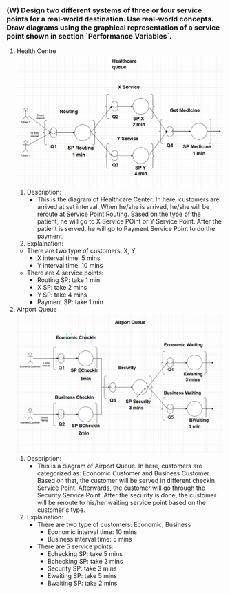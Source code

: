 ### (W) Design two different systems of three or four service points for a real-world destination. Use real-world concepts. Draw diagrams using the graphical representation of a service point shown in section ´Performance Variables´.

1. Health Centre 
![healthcare-center](healthcare-queu.PNG)
   1. Description:
      - This is the diagram of Healthcare Center. In here, customers are arrived at set interval. When he/she is arrived, he/she will be reroute at Service Point Routing. Based on the type of the patient, he will go to X Service POint or Y Service Point. After the patient is served, he will go to Payment Service Point to do the payment.
   2. Explaination:
   - There are two type of customers: X, Y
     - X interval time: 5 mins
     - Y interval time: 10 mins
   - There are 4 service points:
     - Routing SP: take 1 min
     - X SP: take 2 mins
     - Y SP: take 4 mins
     - Payment SP: take 1 min
2. Airport Queue
![airport-center](airport-queue.PNG)
   1. Description:
      - This is a diagram of Airport Queue. In here, customers are categorized as: Economic Customer and Business Customer. Based on that, the customer will be served in different checkin Service Point. Afterwards, the customer will go through the Security Service Point. After the security is done, the customer will be reroute to his/her waiting service point based on the customer's type.
   2. Explaination:
      - There are two type of customers: Economic, Business
        - Economic interval time: 10 mins
        - Business interval time: 5 mins
      - There are 5 service points:
        - Echecking SP: take 5 mins
        - Bchecking SP: take 2 mins
        - Security SP: take 3 mins
        - Ewaiting SP: take 5 mins
        - Bwaiting SP: take 2 mins